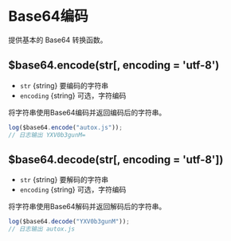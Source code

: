 # Base64编码

提供基本的 Base64 转换函数。

## $base64.encode(str[, encoding = 'utf-8')

* `str` {string} 要编码的字符串
* `encoding` {string} 可选，字符编码

将字符串使用Base64编码并返回编码后的字符串。

```js
log($base64.encode("autox.js"));
// 日志输出 YXV0b3gunM=
```

## $base64.decode(str[, encoding = 'utf-8'])

* `str` {string} 要解码的字符串
* `encoding` {string} 可选，字符编码

将字符串使用Base64解码并返回解码后的字符串。

```js
log($base64.decode("YXV0b3gunM"));
// 日志输出 autox.js
```
